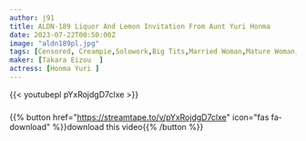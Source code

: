 ```yaml
---
author: j91
title: ALDN-189 Liquor And Lemon Invitation From Aunt Yuri Honma
date: 2023-07-22T00:50:00Z
image: "aldn189pl.jpg"
tags: [Censored, Creampie,Solowork,Big Tits,Married Woman,Mature Woman,Digital Mosaic,Aunt	]
maker: [Takara Eizou  ]
actress: [Honma Yuri ]
---
```



{{< youtubepl pYxRojdgD7clxe >}}
###

{{% button href="https://streamtape.to/v/pYxRojdgD7clxe" icon="fas fa-download" %}}download this video{{% /button %}}
